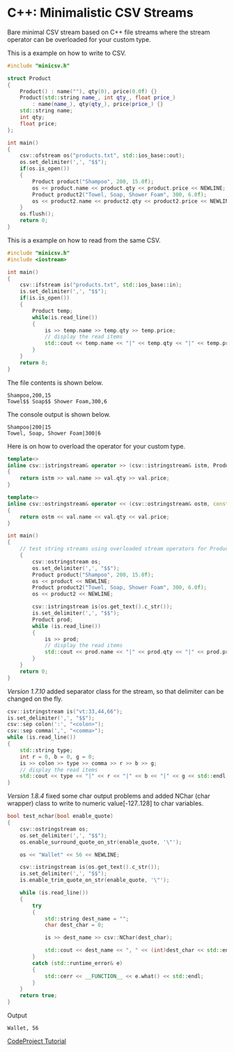 # C++: Minimalistic CSV Streams

Bare minimal CSV stream based on C++ file streams where the stream operator can be overloaded for your custom type.

This is a example on how to write to CSV.

```cpp
#include "minicsv.h"

struct Product
{
    Product() : name(""), qty(0), price(0.0f) {}
    Product(std::string name_, int qty_, float price_) 
        : name(name_), qty(qty_), price(price_) {}
    std::string name;
    int qty;
    float price;
};

int main()
{
    csv::ofstream os("products.txt", std::ios_base::out);
    os.set_delimiter(',', "$$");
    if(os.is_open())
    {
        Product product("Shampoo", 200, 15.0f);
        os << product.name << product.qty << product.price << NEWLINE;
        Product product2("Towel, Soap, Shower Foam", 300, 6.0f);
        os << product2.name << product2.qty << product2.price << NEWLINE;
    }
    os.flush();
    return 0;
}
```

This is a example on how to read from the same CSV.

```cpp
#include "minicsv.h"
#include <iostream>

int main()
{
    csv::ifstream is("products.txt", std::ios_base::in);
    is.set_delimiter(',', "$$");
    if(is.is_open())
    {
        Product temp;
        while(is.read_line())
        {
            is >> temp.name >> temp.qty >> temp.price;
            // display the read items
            std::cout << temp.name << "|" << temp.qty << "|" << temp.price << std::endl;
        }
    }
    return 0;
}
```

The file contents is shown below.

```
Shampoo,200,15
Towel$$ Soap$$ Shower Foam,300,6
```

The console output is shown below.

```
Shampoo|200|15
Towel, Soap, Shower Foam|300|6
```

Here is on how to overload the operator for your custom type.

```cpp
template<>
inline csv::istringstream& operator >> (csv::istringstream& istm, Product& val)
{
    return istm >> val.name >> val.qty >> val.price;
}

template<>
inline csv::ostringstream& operator << (csv::ostringstream& ostm, const Product& val)
{
    return ostm << val.name << val.qty << val.price;
}

int main()
{
    // test string streams using overloaded stream operators for Product
    {
        csv::ostringstream os;
        os.set_delimiter(',', "$$");
        Product product("Shampoo", 200, 15.0f);
        os << product << NEWLINE;
        Product product2("Towel, Soap, Shower Foam", 300, 6.0f);
        os << product2 << NEWLINE;

        csv::istringstream is(os.get_text().c_str());
        is.set_delimiter(',', "$$");
        Product prod;
        while (is.read_line())
        {
            is >> prod;
            // display the read items
            std::cout << prod.name << "|" << prod.qty << "|" << prod.price << std::endl;
        }
    }
    return 0;
}
```

*Version 1.7.10* added separator class for the stream, so that delimiter can be changed on the fly.

```cpp
csv::istringstream is("vt:33,44,66");
is.set_delimiter(',', "$$");
csv::sep colon(':', "<colon>");
csv::sep comma(',', "<comma>");
while (is.read_line())
{
    std::string type;
    int r = 0, b = 0, g = 0;
    is >> colon >> type >> comma >> r >> b >> g;
    // display the read items
    std::cout << type << "|" << r << "|" << b << "|" << g << std::endl;
}
```

*Version 1.8.4* fixed some char output problems and added NChar (char wrapper) class to write to numeric value[-127..128] to char variables.

```cpp
bool test_nchar(bool enable_quote)
{
    csv::ostringstream os;
    os.set_delimiter(',', "$$");
    os.enable_surround_quote_on_str(enable_quote, '\"');

    os << "Wallet" << 56 << NEWLINE;

    csv::istringstream is(os.get_text().c_str());
    is.set_delimiter(',', "$$");
    is.enable_trim_quote_on_str(enable_quote, '\"');

    while (is.read_line())
    {
        try
        {
            std::string dest_name = "";
            char dest_char = 0;

            is >> dest_name >> csv::NChar(dest_char);

            std::cout << dest_name << ", " << (int)dest_char << std::endl;
        }
        catch (std::runtime_error& e)
        {
            std::cerr << __FUNCTION__ << e.what() << std::endl;
        }
    }
    return true;
}
```

Output

```
Wallet, 56
```


[CodeProject Tutorial](http://www.codeproject.com/Articles/741183/Minimalistic-CSV-Streams)
